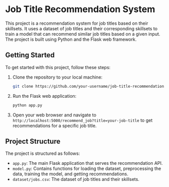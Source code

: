 # Job Title Recommendation System

This project is a recommendation system for job titles based on their skillsets. It uses a dataset of job titles and their corresponding skillsets to train a model that can recommend similar job titles based on a given input. The project is built using Python and the Flask web framework.

## Getting Started

To get started with this project, follow these steps:

1. Clone the repository to your local machine:

   ```bash
   git clone https://github.com/your-username/job-title-recommendation-system.git
   ```

2. Run the Flask web application:

   ```bash
   python app.py
   ```

4. Open your web browser and navigate to `http://localhost:5000/recommend_job?title=your-job-title` to get recommendations for a specific job title.

## Project Structure

The project is structured as follows:

- `app.py`: The main Flask application that serves the recommendation API.
- `model.py`: Contains functions for loading the dataset, preprocessing the data, training the model, and getting recommendations.
- `dataset/jobs.csv`: The dataset of job titles and their skillsets.
